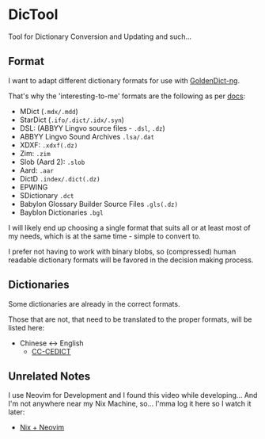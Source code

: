 # DicTool

Tool for Dictionary Conversion and Updating and such...

## Format

I want to adapt different dictionary formats for use with
[GoldenDict-ng](https://xiaoyifang.github.io/goldendict-ng).

That's why the 'interesting-to-me' formats are the following
as per [docs](https://xiaoyifang.github.io/goldendict-ng/dictformats):

- MDict (`.mdx/.mdd`)
- StarDict (`.ifo/.dict/.idx/.syn`)
- DSL: (ABBYY Lingvo source files - `.dsl`, `.dz`)
- ABBYY Lingvo Sound Archives `.lsa/.dat`
- XDXF: `.xdxf(.dz)`
- Zim: `.zim`
- Slob (Aard 2): `.slob`
- Aard: `.aar`
- DictD `.index/.dict(.dz)`
- EPWING
- SDictionary `.dct`
- Babylon Glossary Builder Source Files `.gls(.dz)`
- Bayblon Dictionaries `.bgl`

I will likely end up choosing a single format that suits all or at least
most of my needs, which is at the same time - simple to convert to.

I prefer not having to work with binary blobs, so (compressed) human readable
dictionary formats will be favored in the decision making process.

## Dictionaries

Some dictionaries are already in the correct formats.

Those that are not, that need to be translated to the proper formats,
will be listed here:

- Chinese <-> English
    - [CC-CEDICT](https://www.mdbg.net/chinese/dictionary?page=cc-cedict)

## Unrelated Notes

I use Neovim for Development and I found this video while developing...
And I'm not anywhere near my Nix Machine, so...
I'mma log it here so I watch it later:
- [Nix + Neovim](https://www.youtube.com/watch?v=T58Yr5igNGk)